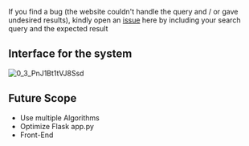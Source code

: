 If you find a bug (the website couldn't handle the query and / or gave undesired results), kindly open an [issue](https://github.com/Chaste20/Airfare-Predictor/issues) here by including your search query and the expected result

## Interface for the system
![0_3_PnJ1Bt1tVJ8Ssd](https://github.com/user-attachments/assets/1e94f53b-e2b2-437e-b027-e08dc87bf199)





## Future Scope

* Use multiple Algorithms
* Optimize Flask app.py
* Front-End 
